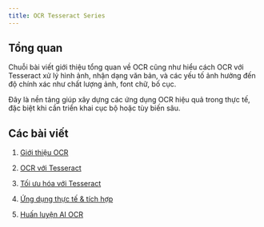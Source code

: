 ```yaml
---
title: OCR Tesseract Series
---
```


## Tổng quan
Chuỗi bài viết giới thiệu tổng quan về OCR cũng như hiểu cách OCR với Tesseract xử lý hình ảnh, nhận dạng văn bản, và các yếu tố ảnh hưởng đến độ chính xác như chất lượng ảnh, font chữ, bố cục.

Đây là nền tảng giúp xây dựng các ứng dụng OCR hiệu quả trong thực tế, đặc biệt khi cần triển khai cục bộ hoặc tùy biến sâu.

## Các bài viết

1. <a href="/vuepress-blog/blog-posts/ai/ocr-tong-quan.html" target="_blank">Giới thiệu OCR</a>

2. <a href="/vuepress-blog/blog-posts/back-end/oracle-gioi-thieu-tesseract.html" target="_blank">OCR với Tesseract</a>

3. <a href="/vuepress-blog/blog-posts/back-end/oracle-gioi-thieu-tesseract.html" target="_blank">Tối ưu hóa với Tesseract</a>

4. <a href="/vuepress-blog/blog-posts/back-end/oracle-gioi-thieu-tesseract.html" target="_blank">Ứng dụng thực tế & tích hợp</a>

5. <a href="/vuepress-blog/blog-posts/back-end/oracle-gioi-thieu-tesseract.html" target="_blank">Huấn luyện AI OCR</a>
